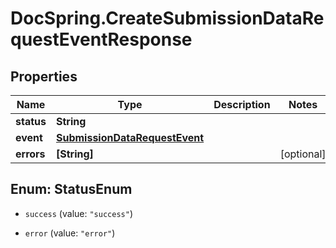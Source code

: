# DocSpring.CreateSubmissionDataRequestEventResponse

## Properties

Name | Type | Description | Notes
------------ | ------------- | ------------- | -------------
**status** | **String** |  | 
**event** | [**SubmissionDataRequestEvent**](SubmissionDataRequestEvent.md) |  | 
**errors** | **[String]** |  | [optional] 



## Enum: StatusEnum


* `success` (value: `"success"`)

* `error` (value: `"error"`)




